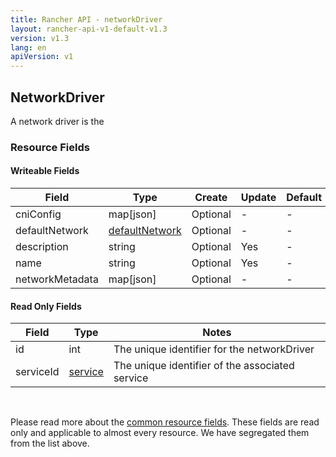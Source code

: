 ```yaml
---
title: Rancher API - networkDriver
layout: rancher-api-v1-default-v1.3
version: v1.3
lang: en
apiVersion: v1
---
```


## NetworkDriver

A network driver is the

### Resource Fields

#### Writeable Fields

Field | Type | Create | Update | Default | Notes
---|---|---|---|---|---
cniConfig | map[json] | Optional | - | - | 
defaultNetwork | [defaultNetwork]({{site.baseurl}}/rancher/{{page.version}}/{{page.lang}}/api/{{page.apiVersion}}/api-resources/defaultNetwork/) | Optional | - | - | 
description | string | Optional | Yes | - | 
name | string | Optional | Yes | - | 
networkMetadata | map[json] | Optional | - | - | 


#### Read Only Fields

Field | Type   | Notes
---|---|---
id | int  | The unique identifier for the networkDriver
serviceId | [service]({{site.baseurl}}/rancher/{{page.version}}/{{page.lang}}/api/{{page.apiVersion}}/api-resources/service/)  | The unique identifier of the associated service


<br>

Please read more about the [common resource fields]({{site.baseurl}}/rancher/{{page.version}}/{{page.lang}}/api/{{page.apiVersion}}/common/). These fields are read only and applicable to almost every resource. We have segregated them from the list above.




